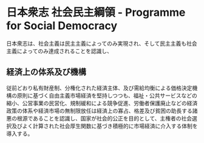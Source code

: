 # 日本衆志 社会民主綱領 - Programme for Social Democracy

日本衆志は、社会主義は民主主義によってのみ実現され、そして民主主義も社会主義によってのみ達成されることを認識し、

## 経済上の体系及び機構

従前どおり私有財産制、分権化された経済主体、及び需給均衡による価格決定機構の原則に基づく自由主義市場経済を堅持しつつも、福祉・公共サービスなどの縮小、公営事業の民営化、規制緩和による競争促進、労働者保護廃止などの経済政策の体系や経済市場の無制限放任は経済上の寡占、格差及び貧困の助長する諸悪の根源であることを認識し、国家が社会的公正を目的として、主権者の社会選択及びよく計算された社会厚生関数に基づき積極的に市場経済に介入する体制を導入する。
